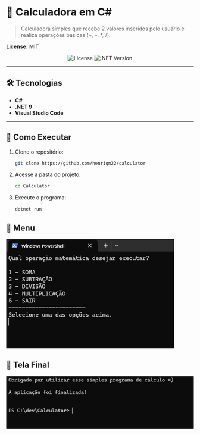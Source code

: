 # 🧮 Calculadora em C#  

> Calculadora simples que recebe 2 valores inseridos pelo usuário e realiza operações básicas (+, -, *, /).

**License:** MIT

<div align="center">  
  <!-- Badge de licença (opcional) -->
  <img src="https://img.shields.io/badge/License-MIT-blue" alt="License">  
  <!-- Badge da versão do .NET -->
  <img src="https://img.shields.io/badge/.NET-9.0-purple" alt=".NET Version">  
</div>  

---

## 🛠️ Tecnologias  
- **C#**  
- **.NET 9**  
- **Visual Studio Code**  

---

## 🚀 Como Executar  
1. Clone o repositório:  
   ```bash
   git clone https://github.com/henriqm22/calculator
   ```
   
2. Acesse a pasta do projeto:
    ```bash
    cd Calculator

3. Execute o programa:
     ```bash
     dotnet run


## 📸 Menu
![Menu da Calculadora](menu.png)

## 📸 Tela Final
![Sair/exit](final.png)
